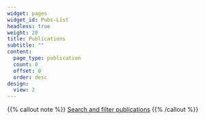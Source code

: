 ```yaml
---
widget: pages
widget_id: Pubs-List
headless: true
weight: 20
title: Publications
subtitle: ""
content:
  page_type: publication
  count: 0
  offset: 0
  order: desc
design:
  view: 2
---
```


{{% callout note %}}
[Search and filter publications](./publication/)
{{% /callout %}}

